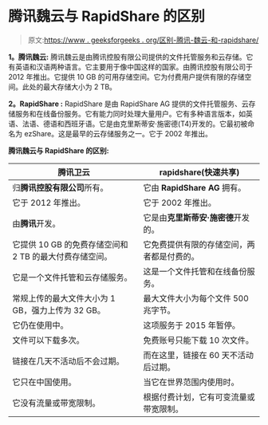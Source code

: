 # 腾讯魏云与 RapidShare 的区别

> 原文:[https://www . geeksforgeeks . org/区别-腾讯-魏云-和-rapidshare/](https://www.geeksforgeeks.org/difference-between-tencent-weiyun-and-rapidshare/)

**1。腾讯魏云:**
腾讯魏云是由腾讯控股有限公司提供的文件托管服务和云存储。它有英语和汉语两种语言。它主要用于像中国这样的国家。由腾讯控股有限公司于 2012 年推出。它提供 10 GB 的可用存储空间。它为付费用户提供有限的存储空间。此处的最大存储大小为 2 TB。

**2。RapidShare :**
RapidShare 是由 RapidShare AG 提供的文件托管服务、云存储服务和在线备份服务。它有能力同时处理大量用户。它有多种语言版本，如英语、法语、德语和西班牙语。它是由克里斯蒂安·施密德(T4)开发的。它最初被命名为 ezShare。这是最早的云存储服务之一。它于 2002 年推出。

**腾讯魏云与 RapidShare 的区别:**

<center>

| 腾讯卫云 | rapidshare(快速共享) |
| --- | --- |
| 归**腾讯控股有限公司**所有。 | 它由 **RapidShare AG** 拥有。 |
| 它于 2012 年推出。 | 它于 2002 年推出。 |
| 由**腾讯**开发。 | 它是由**克里斯蒂安·施密德**开发的。 |
| 它提供 10 GB 的免费存储空间和 2 TB 的最大付费存储空间。 | 它免费提供有限的存储空间，两者都是付费的。 |
| 它是一个文件托管和云存储服务。 | 这是一个文件托管和在线备份服务。 |
| 常规上传的最大文件大小为 1 GB，强力上传为 32 GB。 | 最大文件大小为每个文件 500 兆字节。 |
| 它仍在使用中。 | 这项服务于 2015 年暂停。 |
| 文件可以下载多次。 | 免费账号只能下载 10 次文件。 |
| 链接在几天不活动后不会过期。 | 而在这里，链接在 60 天不活动后过期。 |
| 它只在中国使用。 | 当它在世界范围内使用时。 |
| 它没有流量或带宽限制。 | 根据付费计划，它有可变流量或带宽限制。 |

</center>